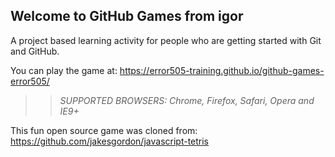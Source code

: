 ## Welcome to GitHub Games from igor

A project based learning activity for people who are getting started with Git and GitHub.

You can play the game at: https://error505-training.github.io/github-games-error505/

>> _*SUPPORTED BROWSERS*: Chrome, Firefox, Safari, Opera and IE9+_

This fun open source game was cloned from: https://github.com/jakesgordon/javascript-tetris
